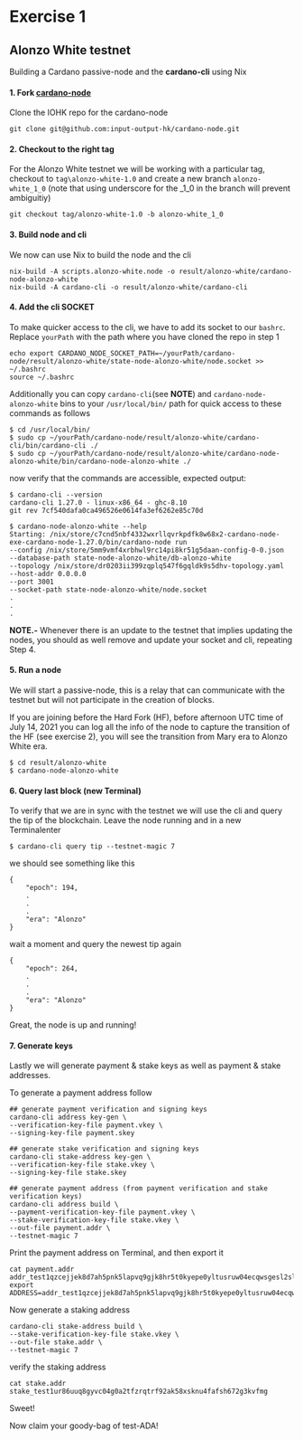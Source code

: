 #  Exercise 1
## Alonzo White testnet

Building a Cardano passive-node and the **cardano-cli** using Nix

#### 1. Fork [cardano-node](https://github.com/input-output-hk/cardano-node)
Clone the IOHK repo for the cardano-node

    git clone git@github.com:input-output-hk/cardano-node.git

#### 2. Checkout to the right tag

For the Alonzo White testnet we will be working with a particular tag, checkout to `tag\alonzo-white-1.0` and create a new branch `alonzo-white_1_0` (note that using underscore for the _1_0 in the branch will prevent ambiguitiy)

    git checkout tag/alonzo-white-1.0 -b alonzo-white_1_0

#### 3. Build node and cli

We now can use Nix to build the node and the cli

    nix-build -A scripts.alonzo-white.node -o result/alonzo-white/cardano-node-alonzo-white
    nix-build -A cardano-cli -o result/alonzo-white/cardano-cli

#### 4. Add the cli SOCKET

To make quicker access to the cli, we have to add its socket to our `bashrc`. Replace `yourPath` with the path where you have cloned the repo in step 1

    echo export CARDANO_NODE_SOCKET_PATH=~/yourPath/cardano-node/result/alonzo-white/state-node-alonzo-white/node.socket >> ~/.bashrc
    source ~/.bashrc

Additionally you can copy `cardano-cli`(see **NOTE**) and `cardano-node-alonzo-white` bins to your `/usr/local/bin/` path for quick access to these commands as follows

```
$ cd /usr/local/bin/
$ sudo cp ~/yourPath/cardano-node/result/alonzo-white/cardano-cli/bin/cardano-cli ./
$ sudo cp ~/yourPath/cardano-node/result/alonzo-white/cardano-node-alonzo-white/bin/cardano-node-alonzo-white ./
```

now verify that the commands are accessible, expected output:

```
$ cardano-cli --version
cardano-cli 1.27.0 - linux-x86_64 - ghc-8.10
git rev 7cf540dafa0ca496526e0614fa3ef6262e85c70d

$ cardano-node-alonzo-white --help
Starting: /nix/store/c7cnd5nbf4332wxrllqvrkpdfk8w68x2-cardano-node-exe-cardano-node-1.27.0/bin/cardano-node run
--config /nix/store/5mm9vmf4xrbhwl9rc14pi8kr51g5daan-config-0-0.json
--database-path state-node-alonzo-white/db-alonzo-white
--topology /nix/store/dr0203ii399zqplq547f6gqldk9s5dhv-topology.yaml
--host-addr 0.0.0.0
--port 3001
--socket-path state-node-alonzo-white/node.socket
.
.
.
```

**NOTE.-** Whenever there is an update to the testnet that implies updating the nodes, you should as well remove and update your socket and cli, repeating Step 4.

#### 5. Run a node

We will start a passive-node, this is a relay that can communicate with the testnet but will not participate in the creation of blocks. 

If you are joining before the Hard Fork (HF), before afternoon UTC time of July 14, 2021 you can log all the info of the node to capture the transition of the HF (see exercise 2), you will see the transition from Mary era to Alonzo White era.

```
$ cd result/alonzo-white
$ cardano-node-alonzo-white
```


#### 6. Query last block (new Terminal)

To verify that we are in sync with the testnet we will use the cli and query the tip of the blockchain. Leave the node running and in a new Terminalenter

    $ cardano-cli query tip --testnet-magic 7

we should see something like this

```
{
    "epoch": 194,
    .
    .
    .
    "era": "Alonzo"
}
```

wait a moment and query the newest tip again

```
{
    "epoch": 264,
    .
    .
    .
    "era": "Alonzo"
}
```

Great, the node is up and running!

#### 7. Generate keys

Lastly we will generate payment & stake keys as well as payment & stake addresses. 

To generate a payment address follow

```
## generate payment verification and signing keys
cardano-cli address key-gen \
--verification-key-file payment.vkey \
--signing-key-file payment.skey

## generate stake verification and signing keys
cardano-cli stake-address key-gen \
--verification-key-file stake.vkey \
--signing-key-file stake.skey

## generate payment address (from payment verification and stake verification keys)
cardano-cli address build \
--payment-verification-key-file payment.vkey \
--stake-verification-key-file stake.vkey \
--out-file payment.addr \
--testnet-magic 7
```

Print the payment address on Terminal, and then export it

```
cat payment.addr
addr_test1qzcejjek8d7ah5pnk5lapvq9gjk8hr5t0kyepe0yltusruw04ecqwsgesl2sl65kjyxqkxj24mdgwdpd8e2n6np04u5smq6c3r
export ADDRESS=addr_test1qzcejjek8d7ah5pnk5lapvq9gjk8hr5t0kyepe0yltusruw04ecqwsgesl2sl65kjyxqkxj24mdgwdpd8e2n6np04u5smq6c3r
```

Now generate a staking address

```
cardano-cli stake-address build \
--stake-verification-key-file stake.vkey \
--out-file stake.addr \
--testnet-magic 7
```

verify the staking address

```
cat stake.addr
stake_test1ur86uuq8gyvc04g0a2tfzrqtrf92ak58xsknu4fafsh672g3kvfmg
```

Sweet!

Now claim your goody-bag of test-ADA!
